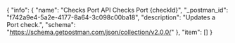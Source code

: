 {
  "info": {
    "name": "Checks Port API Checks Port {checkId}",
    "_postman_id": "f742a9e4-5a2e-4177-8a64-3c098c00ba18",
    "description": "Updates a Port check.",
    "schema": "https://schema.getpostman.com/json/collection/v2.0.0/"
  },
  "item": []
}